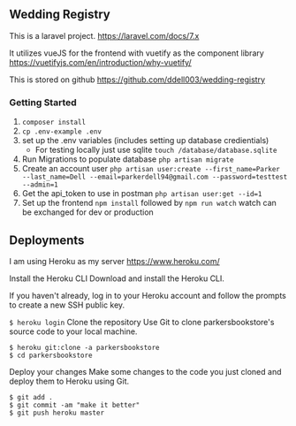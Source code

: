 ## Wedding Registry
This is a laravel project. 
https://laravel.com/docs/7.x

It utilizes vueJS for the frontend with vuetify as the component library
https://vuetifyjs.com/en/introduction/why-vuetify/

This is stored on github https://github.com/ddell003/wedding-registry
### Getting Started
1. ```composer install```
2. ```cp .env-example .env```
3. set up the .env variables (includes setting up database credientials)
    - For testing locally just use sqlite ```touch /database/database.sqlite```
4. Run Migrations to populate database ```php artisan migrate```
5. Create an account user ```php artisan user:create --first_name=Parker --last_name=Dell --email=parkerdell94@gmail.com --password=testtest --admin=1```
6. Get the api_token to use in postman ```php artisan user:get --id=1```
7. Set up the frontend ``npm install`` followed by ```npm run watch``` watch can be exchanged for dev or production

## Deployments

I am using Heroku as my server
https://www.heroku.com/

Install the Heroku CLI
Download and install the Heroku CLI.

If you haven't already, log in to your Heroku account and follow the prompts to create a new SSH public key.

```$ heroku login```
Clone the repository
Use Git to clone parkersbookstore's source code to your local machine.

`````
$ heroku git:clone -a parkersbookstore
$ cd parkersbookstore
`````
Deploy your changes
Make some changes to the code you just cloned and deploy them to Heroku using Git.
``````
$ git add .
$ git commit -am "make it better"
$ git push heroku master
``````
